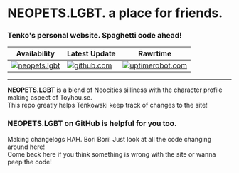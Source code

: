 <h1 align="left">NEOPETS.LGBT. a place for friends.</h1>
<h3 align="left">Tenko's personal website. Spaghetti code ahead! </h3>

| Availability                                                                                                         | Latest Update |                             Rawrtime
|-----------------------------------------------------------------------------------------------------------------------|--------------------------|--------------------------------|
| [![neopets.lgbt](https://img.shields.io/website?url=https%3A%2F%2Fneopets.lgbt%2F)](https://neopets.lgbt/) | [![github.com](https://img.shields.io/github/last-commit/tenkowski/NEOPETS.LGBT)](https://github.com/tenkowski/NEOPETS.LGBT/commits/master/) | [![uptimerobot.com](https://img.shields.io/uptimerobot/ratio/m797719428-848e3580971a2ca15d2d2b1b)](https://stats.uptimerobot.com/sLBUBErOtW/797719428)


---
<b>NEOPETS.LGBT</b> is a blend of Neocities silliness with the character profile making aspect of Toyhou.se.<br>
This repo greatly helps Tenkowski keep track of changes to the site! <br>
<h3> NEOPETS.LGBT on GitHub is helpful for you too.</h3>
Making changelogs HAH. Bori Bori! Just look at all the code changing around here! <br>
Come back here if you think something is wrong with the site or wanna peep the code! 
